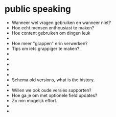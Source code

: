 # public speaking
- Wanneer wel vragen gebruiken en wanneer niet?
- Hoe echt mensen enthousiast te maken?
- Hoe content gebruiken om dingen leuk
-
- Hoe meer "grappen" erin verwerken?
- Tips om iets grappiger te maken?
-
-
-
-
-
- Schema old versions, what is the history.
-
- Willen we ook oude versies supporten?
- Hoe ga je om met optionele field updates?
- Zo min mogelijk effort.
-
-